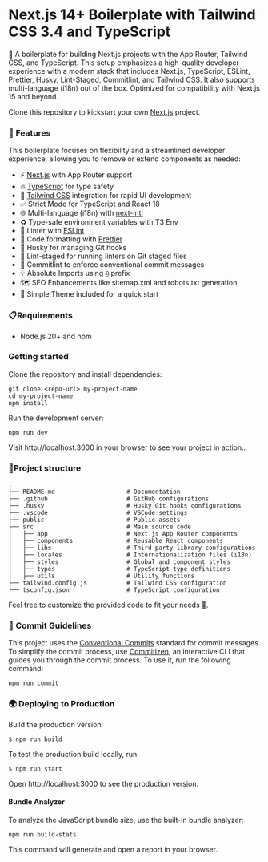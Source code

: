 # Next.js 14+ Boilerplate with Tailwind CSS 3.4 and TypeScript

🚀 A boilerplate for building Next.js projects with the App Router, Tailwind CSS, and TypeScript. This setup emphasizes a high-quality developer experience with a modern stack that includes Next.js, TypeScript, ESLint, Prettier, Husky, Lint-Staged, Commitlint, and Tailwind CSS. It also supports multi-language (i18n) out of the box. Optimized for compatibility with Next.js 15 and beyond.

Clone this repository to kickstart your own [Next.js](https://nextjs.org) project.

### 🌟 Features

This boilerplate focuses on flexibility and a streamlined developer experience, allowing you to remove or extend components as needed:

- ⚡ [Next.js](https://nextjs.org) with App Router support
- 🔥 [TypeScript](https://www.typescriptlang.org) for type safety
- 💎 [Tailwind CSS](https://tailwindcss.com) integration for rapid UI development
- ✅ Strict Mode for TypeScript and React 18
- 🌐 Multi-language (i18n) with [next-intl](https://next-intl-docs.vercel.app/)
- ♻️ Type-safe environment variables with T3 Env
- 📏 Linter with [ESLint](https://eslint.org)
- 💖 Code formatting with [Prettier](https://prettier.io)
- 🦊 Husky for managing Git hooks
- 🚫 Lint-staged for running linters on Git staged files
- 🚓 Commitlint to enforce conventional commit messages
- 💡 Absolute Imports using `@` prefix
- 🗺️ SEO Enhancements like sitemap.xml and robots.txt generation
- 🌈 Simple Theme included for a quick start


### 📋Requirements

- Node.js 20+ and npm

### Getting started

Clone the repository and install dependencies:

```shell
git clone <repo-url> my-project-name
cd my-project-name
npm install
```

Run the development server:

```shell
npm run dev
```

Visit http://localhost:3000 in your browser to see your project in action..

### 📂Project structure

```shell
.
├── README.md                    # Documentation
├── .github                      # GitHub configurations
├── .husky                       # Husky Git hooks configurations
├── .vscode                      # VSCode settings
├── public                       # Public assets
├── src                          # Main source code
│   ├── app                      # Next.js App Router components
│   ├── components               # Reusable React components
│   ├── libs                     # Third-party library configurations
│   ├── locales                  # Internationalization files (i18n)
│   ├── styles                   # Global and component styles
│   ├── types                    # TypeScript type definitions
│   ├── utils                    # Utility functions
├── tailwind.config.js           # Tailwind CSS configuration
└── tsconfig.json                # TypeScript configuration
```

Feel free to customize the provided code to fit your needs 🚀.

### 🔖 Commit Guidelines

This project uses the [Conventional Commits](https://www.conventionalcommits.org/) standard for commit messages. To simplify the commit process, use [Commitizen](https://github.com/commitizen/cz-cli), an interactive CLI that guides you through the commit process. To use it, run the following command:

```shell
npm run commit
```


### 🌍 Deploying to Production

Build the production version:

```shell
$ npm run build
```

To test the production build locally, run:

```shell
$ npm run start
```

Open http://localhost:3000 to see the production version.

#### Bundle Analyzer

To analyze the JavaScript bundle size, use the built-in bundle analyzer:

```shell
npm run build-stats
```

This command will generate and open a report in your browser.
